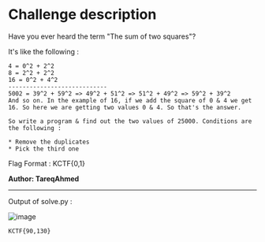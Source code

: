 # Challenge description

Have you ever heard the term "The sum of two squares"?

It's like the following :
```
4 = 0^2 + 2^2
8 = 2^2 + 2^2
16 = 0^2 + 4^2
----------------------------
5002 = 39^2 + 59^2 => 49^2 + 51^2 => 51^2 + 49^2 => 59^2 + 39^2
And so on. In the example of 16, if we add the square of 0 & 4 we get 16. So here we are getting two values 0 & 4. So that's the answer.

So write a program & find out the two values of 25000. Conditions are the following :

* Remove the duplicates
* Pick the third one
```
Flag Format : KCTF{0,1}

**Author: TareqAhmed**

-----------------------------------------------------------

Output of solve.py :

![image](https://user-images.githubusercontent.com/58823465/150652307-e3f79e6a-4112-4385-a97e-19057ee6b0c8.png)


``` KCTF{90,130} ```

